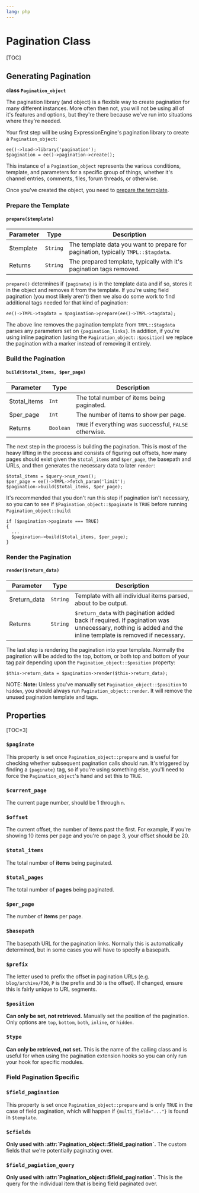 ```yaml
---
lang: php
---
```


<!--
    This source file is part of the open source project
    ExpressionEngine User Guide (https://github.com/ExpressionEngine/ExpressionEngine-User-Guide)

    @link      https://expressionengine.com/
    @copyright Copyright (c) 2003-2020, Packet Tide, LLC (https://ellislab.com)
    @license   https://expressionengine.com/license Licensed under Apache License, Version 2.0
-->

# Pagination Class

[TOC]

## Generating Pagination

**class `Pagination_object`**

The pagination library (and object) is a flexible way to create pagination for many different instances. More often then not, you will not be using all of it's features and options, but they're there because we've run into situations where they're needed.

Your first step will be using ExpressionEngine's pagination library to create a `Pagination_object`:

    ee()->load->library('pagination');
    $pagination = ee()->pagination->create();

This instance of a `Pagination_object` represents the various conditions, template, and parameters for a specific group of things, whether it's channel entries, comments, files, forum threads, or otherwise.

Once you've created the object, you need to [prepare the template](#prepare-the-template).

### Prepare the Template

#### `prepare($template)`

| Parameter  | Type     | Description                                                                       |
| ---------- | -------- | --------------------------------------------------------------------------------- |
| \$template | `String` | The template data you want to prepare for pagination, typically `TMPL::$tagdata`. |
| Returns    | `String` | The prepared template, typically with it's pagination tags removed.               |

`prepare()` determines if `{paginate}` is in the template data and if so, stores it in the object and removes it from the template. If you're using field pagination (you most likely aren't) then we also do some work to find additional tags needed for that kind of pagination:

    ee()->TMPL->tagdata = $pagination->prepare(ee()->TMPL->tagdata);

The above line removes the pagination template from `TMPL::$tagdata` parses any parameters set on `{pagination_links}`. In addition, if you're using inline pagination (using the `Pagination_object::$position`) we replace the pagination with a marker instead of removing it entirely.

### Build the Pagination

#### `build($total_items, $per_page)`

| Parameter     | Type      | Description                                             |
| ------------- | --------- | ------------------------------------------------------- |
| \$total_items | `Int`     | The total number of items being paginated.              |
| \$per_page    | `Int`     | The number of items to show per page.                   |
| Returns       | `Boolean` | `TRUE` if everything was successful, `FALSE` otherwise. |

The next step in the process is building the pagination. This is most of the heavy lifting in the process and consists of figuring out offsets, how many pages should exist given the `$total_items` and `$per_page`, the basepath and URLs, and then generates the necessary data to later `render`:

    $total_items = $query->num_rows();
    $per_page = ee()->TMPL->fetch_param('limit');
    $pagination->build($total_items, $per_page);

It's recommended that you don't run this step if pagination isn't necessary, so you can to see if `$Pagination_object::$paginate` is `TRUE` before running `Pagination_object::build`:

    if ($pagination->paginate === TRUE)
    {
      ...
      $pagination->build($total_items, $per_page);
    }

### Render the Pagination

#### `render($return_data)`

| Parameter     | Type     | Description                                                                                                                                             |
| ------------- | -------- | ------------------------------------------------------------------------------------------------------------------------------------------------------- |
| \$return_data | `String` | Template with all individual items parsed, about to be output.                                                                                          |
| Returns       | `String` | `$return_data` with pagination added back if required. If pagination was unnecessary, nothing is added and the inline template is removed if necessary. |

The last step is rendering the pagination into your template. Normally the pagination will be added to the top, bottom, or both top and bottom of your tag pair depending upon the `Pagination_object::$position` property:

    $this->return_data = $pagination->render($this->return_data);

NOTE: **Note:** Unless you've manually set `Pagination_object::$position` to `hidden`, you should always run `Pagination_object::render`. It will remove the unused pagination template and tags.

## Properties

[TOC=3]

### `$paginate`

This property is set once `Pagination_object::prepare` and is useful for checking whether subsequent pagination calls should run. It's triggered by finding a `{paginate}` tag, so if you're using something else, you'll need to force the `Pagination_object`'s hand and set this to `TRUE`.

### `$current_page`

The current page number, should be 1 through `n`.

### `$offset`

The current offset, the number of items past the first. For example, if you're showing 10 items per page and you're on page 3, your offset should be 20.

### `$total_items`

The total number of **items** being paginated.

### `$total_pages`

The total number of **pages** being paginated.

### `$per_page`

The number of **items** per page.

### `$basepath`

The basepath URL for the pagination links. Normally this is automatically determined, but in some cases you will have to specify a basepath.

### `$prefix`

The letter used to prefix the offset in pagination URLs (e.g. `blog/archive/P30`, `P` is the prefix and `30` is the offset). If changed, ensure this is fairly unique to URL segments.

### `$position`

**Can only be set, not retrieved.** Manually set the position of the pagination. Only options are `top`, `bottom`, `both`, `inline`, or `hidden`.

### `$type`

**Can only be retrieved, not set.** This is the name of the calling class and is useful for when using the pagination extension hooks so you can only run your hook for specific modules.

### Field Pagination Specific

### `$field_pagination`

This property is set once `Pagination_object::prepare` and is only `TRUE` in the case of field pagination, which will happen if `{multi_field="..."}` is found in `$template`.

### `$cfields`

**Only used with :attr:\`Pagination_object::\$field_pagination\`.** The custom fields that we're potentially paginating over.

### `$field_pagiation_query`

**Only used with :attr:\`Pagination_object::\$field_pagination\`.** This is the query for the individual item that is being field paginated over.
